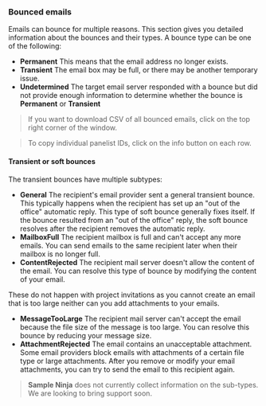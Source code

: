 ### Bounced emails
Emails can bounce for multiple reasons. This section gives you detailed information about the bounces and their types. A bounce type can be one of the following:

- **Permanent** This means that the email address no longer exists.
- **Transient** The email box may be full, or there may be another temporary issue.
- **Undetermined** The target email server responded with a bounce but did not provide enough information to determine whether the bounce is **Permanent** or **Transient**

> If you want to download CSV of all bounced emails, click on the top right corner of the window.

> To copy individual panelist IDs, click on the info button on each row.

#### Transient or soft bounces

The transient bounces have multiple subtypes:

- **General** The recipient's email provider sent a general transient bounce. This typically happens when the recipient has set up an "out of the office" automatic reply. This type of soft bounce generally fixes itself. If the bounce resulted from an "out of the office" reply, the soft bounce resolves after the recipient removes the automatic reply.
- **MailboxFull** The recipient mailbox is full and can't accept any more emails. You can send emails to the same recipient later when their mailbox is no longer full.
- **ContentRejected** The recipient mail server doesn't allow the content of the email. You can resolve this type of bounce by modifying the content of your email.

These do not happen with project invitations as you cannot create an email that is too large neither can you add attachments to your emails.

- **MessageTooLarge** The recipient mail server can't accept the email because the file size of the message is too large. You can resolve this bounce by reducing your message size.
- **AttachmentRejected** The email contains an unacceptable attachment. Some email providers block emails with attachments of a certain file type or large attachments. After you remove or modify your email attachments, you can try to send the email to this recipient again.

> **Sample Ninja** does not currently collect information on the sub-types. We are looking to bring support soon.
